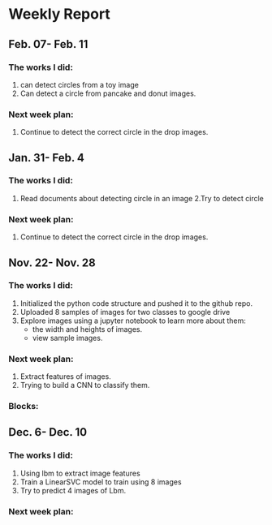 Weekly Report
==============================

Feb. 07- Feb. 11
------------------------
### The works I did:
1. can detect circles from a toy image 
2. Can detect a circle from pancake and donut images.
### Next week plan:
1. Continue to detect the correct circle in the drop images.



Jan. 31- Feb. 4
------------------------
### The works I did:
1. Read documents about detecting circle in an image 
2.Try to detect circle
### Next week plan:
1. Continue to detect the correct circle in the drop images.


Nov. 22- Nov. 28
------------------------
### The works I did:
1. Initialized the python code structure and pushed it to the github repo.
2. Uploaded 8 samples of images for two classes to google drive
3. Explore images using a jupyter notebook to learn more about them: 
   * the width and heights of images.
   * view sample images.
### Next week plan:
1. Extract features of images.
2. Trying to build a CNN to classify them.
### Blocks:


Dec. 6- Dec. 10
------------------------
### The works I did:
1. Using lbm to extract image features
2. Train a LinearSVC model to train using 8 images
3. Try to predict 4 images of Lbm.
### Next week plan:
